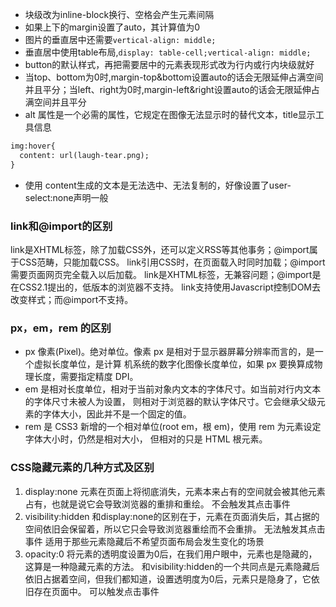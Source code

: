 - 块级改为inline-block换行、空格会产生元素间隔
- 如果上下的margin设置了auto，其计算值为0
- 图片的垂直居中还需要`vertical-align: middle;`
- 垂直居中使用table布局,`display: table-cell;vertical-align: middle;`
- button的默认样式，再把需要居中的元素表现形式改为行内或行内块级就好
- 当top、bottom为0时,margin-top&bottom设置auto的话会无限延伸占满空间并且平分；当left、right为0时,margin-left&right设置auto的话会无限延伸占满空间并且平分
- alt 属性是一个必需的属性，它规定在图像无法显示时的替代文本，title显示工具信息
```html
img:hover{
  content: url(laugh-tear.png);
}
```
- 使用 content生成的文本是无法选中、无法复制的，好像设置了user-select:none声明一般
### link和@import的区别
link是XHTML标签，除了加载CSS外，还可以定义RSS等其他事务；@import属于CSS范畴，只能加载CSS。
link引用CSS时，在页面载入时同时加载；@import需要页面网页完全载入以后加载。
link是XHTML标签，无兼容问题；@import是在CSS2.1提出的，低版本的浏览器不支持。
link支持使用Javascript控制DOM去改变样式；而@import不支持。
### px，em，rem 的区别
* px 像素(Pixel)。绝对单位。像素 px 是相对于显示器屏幕分辨率而言的，是一个虚拟长度单位，是计算 机系统的数字化图像长度单位，如果 px 要换算成物理长度，需要指定精度 DPI。
* em 是相对长度单位，相对于当前对象内文本的字体尺寸。如当前对行内文本的字体尺寸未被人为设置， 则相对于浏览器的默认字体尺寸。它会继承父级元素的字体大小，因此并不是一个固定的值。
* rem 是 CSS3 新增的一个相对单位(root em，根 em)，使用 rem 为元素设定字体大小时，仍然是相对大小， 但相对的只是 HTML 根元素。
### CSS隐藏元素的几种方式及区别
1. display:none
元素在页面上将彻底消失，元素本来占有的空间就会被其他元素占有，也就是说它会导致浏览器的重排和重绘。
不会触发其点击事件
2. visibility:hidden
和display:none的区别在于，元素在页面消失后，其占据的空间依旧会保留着，所以它只会导致浏览器重绘而不会重排。
无法触发其点击事件
适用于那些元素隐藏后不希望页面布局会发生变化的场景
3. opacity:0
将元素的透明度设置为0后，在我们用户眼中，元素也是隐藏的，这算是一种隐藏元素的方法。
和visibility:hidden的一个共同点是元素隐藏后依旧占据着空间，但我们都知道，设置透明度为0后，元素只是隐身了，它依旧存在页面中。
可以触发点击事件
